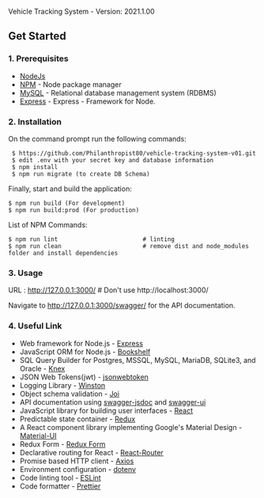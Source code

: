 Vehicle Tracking System - Version: 2021.1.00

## Get Started

### 1. Prerequisites

- [NodeJs](https://nodejs.org/en/)
- [NPM](https://npmjs.org/) - Node package manager
- [MySQL](https://www.mysql.com/downloads/) - Relational database management system (RDBMS)
- [Express](https://expressjs.com/) - Express - Framework for Node. 

### 2. Installation

On the command prompt run the following commands:

``` 
 $ https://github.com/Philanthropist80/vehicle-tracking-system-v01.git
 $ edit .env with your secret key and database information
 $ npm install
 $ npm run migrate (to create DB Schema)
 ```
 Finally, start and build the application:
 
 ```
 $ npm run build (For development)
 $ npm run build:prod (For production)
```

List of NPM Commands:
 
  ```
  $ npm run lint                        # linting
  $ npm run clean                       # remove dist and node_modules folder and install dependencies
 ```

### 3. Usage

URL : http://127.0.0.1:3000/            # Don't use http://localhost:3000/ 

Navigate to http://127.0.0.1:3000/swagger/ for the API documentation.

### 4. Useful Link
- Web framework for Node.js - [Express](http://expressjs.com/)
- JavaScript ORM  for Node.js - [Bookshelf](http://bookshelfjs.org/)
- SQL Query Builder for Postgres, MSSQL, MySQL, MariaDB, SQLite3, and Oracle - [Knex](http://knexjs.org/)
- JSON Web Tokens(jwt) - [jsonwebtoken](https://www.npmjs.com/package/jsonwebtoken)
- Logging Library - [Winston](https://www.npmjs.com/package/winston)
- Object schema validation  - [Joi](https://www.npmjs.com/package/joi)
- API documentation using [swagger-jsdoc](https://www.npmjs.com/package/swagger-jsdoc) and [swagger-ui](https://www.npmjs.com/package/swagger-ui)
- JavaScript library for building user interfaces - [React](https://facebook.github.io/react/)
- Predictable state container - [Redux](http://redux.js.org/)
- A React component library implementing Google's Material Design - [Material-UI](https://material-ui-1dab0.firebaseapp.com/)
- Redux Form - [Redux Form](http://redux-form.com/8.3.0/)
- Declarative routing for React - [React-Router](https://reacttraining.com/react-router/)
- Promise based HTTP client - [Axios](https://github.com/mzabriskie/axios)
- Environment configuration - [dotenv](https://www.npmjs.com/package/dotenv)
- Code linting tool - [ESLint](http://eslint.org/)
- Code formatter - [Prettier](https://www.npmjs.com/package/prettier)
